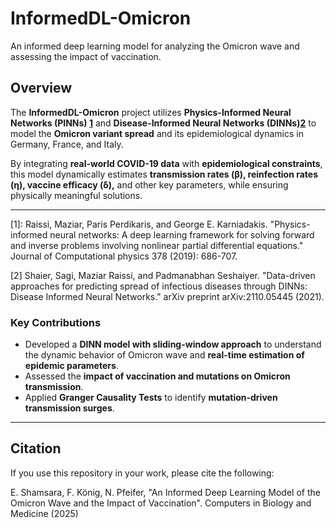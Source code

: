 #  InformedDL-Omicron  
An informed deep learning model for analyzing the Omicron wave and assessing the impact of vaccination.

##  Overview  
The **InformedDL-Omicron** project utilizes **Physics-Informed Neural Networks (PINNs) [1](#1)** and **Disease-Informed Neural Networks (DINNs)[2](#2)** to model the **Omicron variant spread** and its epidemiological dynamics in Germany, France, and Italy.

By integrating **real-world COVID-19 data** with **epidemiological constraints**, this model dynamically estimates **transmission rates (β), reinfection rates (η), vaccine efficacy (δ),** and other key parameters, while ensuring physically meaningful solutions.

---
[1]: Raissi, Maziar, Paris Perdikaris, and George E. Karniadakis. "Physics-informed neural networks: A deep learning framework for solving forward and inverse problems involving nonlinear partial differential equations." Journal of Computational physics 378 (2019): 686-707.

[2] Shaier, Sagi, Maziar Raissi, and Padmanabhan Seshaiyer. "Data-driven approaches for predicting spread of infectious diseases through DINNs: Disease Informed Neural Networks." arXiv preprint arXiv:2110.05445 (2021).

###  Key Contributions  
- Developed a **DINN model with sliding-window approach** to understand the dynamic behavior of Omicron wave and **real-time estimation of epidemic parameters**.
- Assessed the **impact of vaccination and mutations on Omicron transmission**.  
- Applied **Granger Causality Tests** to identify **mutation-driven transmission surges**.  

---

##  Citation  
If you use this repository in your work, please cite the following:  

E. Shamsara, F. König, N. Pfeifer, "An Informed Deep Learning Model of the Omicron Wave and the Impact of Vaccination". Computers in Biology and Medicine (2025)


  


